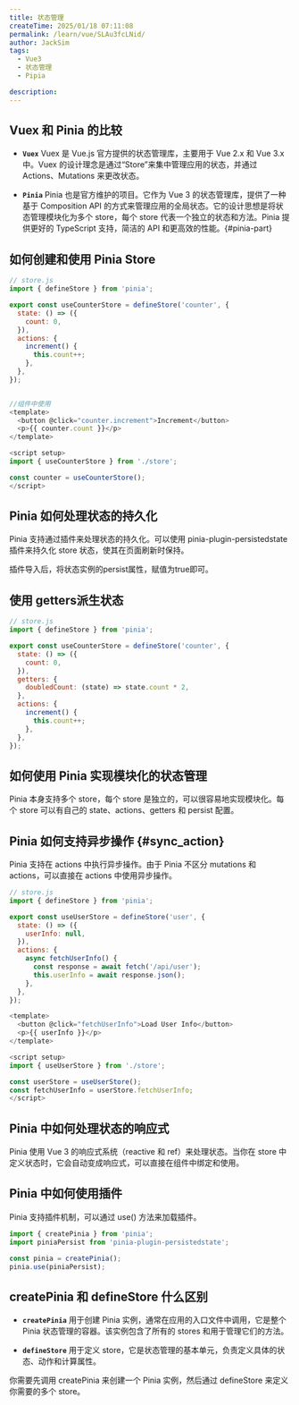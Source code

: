 ```yaml
---
title: 状态管理
createTime: 2025/01/18 07:11:08
permalink: /learn/vue/SLAu3fcLNid/
author: JackSim
tags:
  - Vue3
  - 状态管理
  - Pipia

description: 
---
```


## Vuex 和 Pinia 的比较

- **`Vuex`** Vuex 是 Vue.js 官方提供的状态管理库，主要用于 Vue 2.x 和 Vue 3.x 中。Vuex 的设计理念是通过“Store”来集中管理应用的状态，并通过 Actions、Mutations 来更改状态。

- **`Pinia`** Pinia 也是官方维护的项目。它作为 Vue 3 的状态管理库，提供了一种基于 Composition API 的方式来管理应用的全局状态。它的设计思想是将状态管理模块化为多个 store，每个 store 代表一个独立的状态和方法。Pinia 提供更好的 TypeScript 支持，简洁的 API 和更高效的性能。{#pinia-part}

## 如何创建和使用 Pinia Store
```JavaScript
// store.js
import { defineStore } from 'pinia';

export const useCounterStore = defineStore('counter', {
  state: () => ({
    count: 0,
  }),
  actions: {
    increment() {
      this.count++;
    },
  },
});


//组件中使用
<template>
  <button @click="counter.increment">Increment</button>
  <p>{{ counter.count }}</p>
</template>

<script setup>
import { useCounterStore } from './store';

const counter = useCounterStore();
</script>
```

## Pinia 如何处理状态的持久化

Pinia 支持通过插件来处理状态的持久化。可以使用 pinia-plugin-persistedstate 插件来持久化 store 状态，使其在页面刷新时保持。

插件导入后，将状态实例的persist属性，赋值为true即可。

## 使用 getters派生状态
```JavaScript
// store.js
import { defineStore } from 'pinia';

export const useCounterStore = defineStore('counter', {
  state: () => ({
    count: 0,
  }),
  getters: {
    doubledCount: (state) => state.count * 2,
  },
  actions: {
    increment() {
      this.count++;
    },
  },
});

```
## 如何使用 Pinia 实现模块化的状态管理

Pinia 本身支持多个 store，每个 store 是独立的，可以很容易地实现模块化。每个 store 可以有自己的 state、actions、getters 和 persist 配置。

## Pinia 如何支持异步操作 {#sync_action}

Pinia 支持在 actions 中执行异步操作。由于 Pinia 不区分 mutations 和 actions，可以直接在 actions 中使用异步操作。
```JavaScript
// store.js
import { defineStore } from 'pinia';

export const useUserStore = defineStore('user', {
  state: () => ({
    userInfo: null,
  }),
  actions: {
    async fetchUserInfo() {
      const response = await fetch('/api/user');
      this.userInfo = await response.json();
    },
  },
});

<template>
  <button @click="fetchUserInfo">Load User Info</button>
  <p>{{ userInfo }}</p>
</template>

<script setup>
import { useUserStore } from './store';

const userStore = useUserStore();
const fetchUserInfo = userStore.fetchUserInfo;
</script>

```

## Pinia 中如何处理状态的响应式

Pinia 使用 Vue 3 的响应式系统（reactive 和 ref）来处理状态。当你在 store 中定义状态时，它会自动变成响应式，可以直接在组件中绑定和使用。

## Pinia 中如何使用插件

Pinia 支持插件机制，可以通过 use() 方法来加载插件。
```JavaScript
import { createPinia } from 'pinia';
import piniaPersist from 'pinia-plugin-persistedstate';

const pinia = createPinia();
pinia.use(piniaPersist);

```

## createPinia 和 defineStore 什么区别

- **`createPinia`** 用于创建 Pinia 实例，通常在应用的入口文件中调用，它是整个 Pinia 状态管理的容器。该实例包含了所有的 stores 和用于管理它们的方法。
  
- **`defineStore`** 用于定义 store，它是状态管理的基本单元，负责定义具体的状态、动作和计算属性。

你需要先调用 createPinia 来创建一个 Pinia 实例，然后通过 defineStore 来定义你需要的多个 store。
